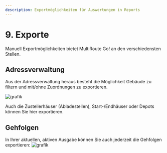 ```yaml
---
description: Exportmöglichkeiten für Auswertungen in Reports
---
```


# 9. Exporte

Manuell Exportmöglichkeiten bietet MultiRoute Go! an den verschiedensten Stellen. 

## Adressverwaltung 

Aus der Adressverwaltung heraus besteht die Möglichkeit Gebäude zu filtern und mit/ohne Zuordnungen zu exportieren.

![grafik](https://user-images.githubusercontent.com/99329016/167629229-2027f10c-694c-4c7e-9b66-4c94b316c7a9.png)

Auch die Zustellerhäuser (Abladestellen),  Start-/Endhäuser oder Depots können Sie hier exportieren. 

## Gehfolgen

In Ihrer aktuellen, aktiven Ausgabe können Sie auch jederzeit die Gehfolgen exportieren:
![grafik](https://user-images.githubusercontent.com/99329016/167630490-932c3daf-6822-4843-a81a-10da0d9c0640.png)

